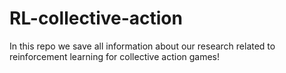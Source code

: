 # RL-collective-action
In this repo we save all information about our research related to reinforcement learning for collective action games!
